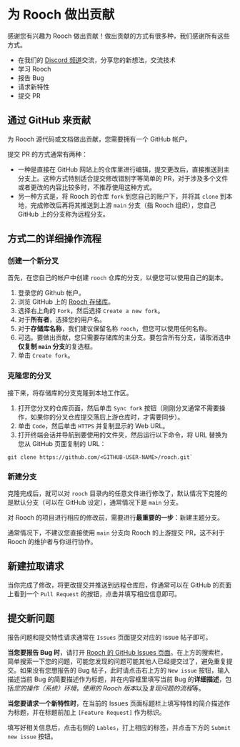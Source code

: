 # 为 Rooch 做出贡献

感谢您有兴趣为 Rooch 做出贡献！做出贡献的方式有很多种，我们感谢所有这些方式。

- 在我们的 [Discord 频道](https://discord.gg/kgXEmHGB)交流，分享您的新想法，交流技术
- 学习 Rooch
- 报告 Bug
- 请求新特性
- 提交 PR

## 通过 GitHub 来贡献

为 Rooch 源代码或文档做出贡献，您需要拥有一个 GitHub 帐户。

提交 PR 的方式通常有两种：

- 一种是直接在 GitHub 网站上的仓库里进行编辑，提交更改后，直接推送到主分支上。这种方式特别适合提交修改错别字等简单的 PR，对于涉及多个文件或者更改的内容比较多时，不推荐使用这种方式。
- 另一种方式是，将 Rooch 的仓库 `fork` 到您自己的账户下，并将其 `clone` 到本地，完成修改后再将其推送到上游 `main` 分支（指 Rooch 组织），您自己 GitHub 上的分支称为远程分支。

## 方式二的详细操作流程

### 创建一个新分叉

首先，在您自己的帐户中创建 `rooch` 仓库的分支，以便您可以使用自己的副本。

1. 登录您的 Github 帐户。
2. 浏览 GitHub 上的 [Rooch 存储库](https:github.comrooch-networkrooch)。
3. 选择右上角的 `Fork`，然后选择 `Create a new fork`。
4. 对于**所有者**，选择您的用户名。
5. 对于**存储库名称**，我们建议保留名称 `rooch`，但您可以使用任何名称。
6. 可选。要做出贡献，您只需要存储库的主分支。要包含所有分支，请取消选中**仅复制 `main` 分支**的复选框。
7. 单击 `Create fork`。

### 克隆您的分叉

接下来，将存储库的分支克隆到本地工作区。

1. 打开您分叉的仓库页面，然后单击 `Sync fork` 按钮（刚刚分叉通常不需要操作，如果你的分叉仓库提交落后上游仓库时，才需要同步）。
2. 单击 `Code`，然后单击 `HTTPS` 并复制显示的 Web URL。
3. 打开终端会话并导航到要使用的文件夹，然后运行以下命令，将 URL 替换为您从 GitHub 页面复制的 URL：

```shell
git clone https://github.com/<GITHUB-USER-NAME>/rooch.git` 
```

### 新建分支

克隆完成后，就可以对 `rooch` 目录内的任意文件进行修改了，默认情况下克隆的是默认分支（可以在 GitHub 设定），通常情况下是 `main` 分支。

对 Rooch 的项目进行相应的修改前，需要进行**最重要的一步**：新建主题分支。

通常情况下，不建议您直接使用 `main` 分支向 Rooch 的上游提交 PR，这不利于 Rooch 的维护者与你进行协作。


## 新建拉取请求

当你完成了修改，将更改提交并推送到远程仓库后，你通常可以在 GitHub 的页面上看到一个 `Pull Request` 的按钮，点击并填写相应信息即可。

## 提交新问题

报告问题和提交特性请求通常在 `Issues` 页面提交对应的 issue 帖子即可。

**当您要报告 Bug 时**，请打开 [Rooch 的 GitHub Issues 页面](https://github.com/rooch-network/rooch/issues)。在上方的搜索栏，简单搜索一下您的问题，可能您发现的问题可能其他人已经提交过了，避免重复提交。如果没有您想报告的 Bug 帖子，此时请点击右上方的 `New issue` 按钮，输入描述当前 Bug 的简要描述作为标题，并在内容框里填写当前 Bug 的**详细描述**，包括*您的操作（系统）环境*，*使用的 Rooch 版本*以及*复现问题的流程*等。

**当您要请求一个新特性时**，在当前的 Issues 页面标题栏上填写特性的简介描述作为标题，并在标题前加上 `[Feature Request]` 作为标识。

填写好相关信息后，点击右侧的 `Lables`，打上相应的标签，并点击下方的 `Submit new issue` 按钮。
